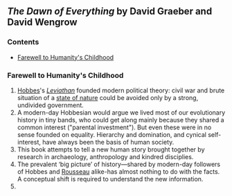 ## _The Dawn of Everything_ by David Graeber and David Wengrow

### Contents

- [Farewell to Humanity's Childhood](#farewell-to-humanitys-childhood)

### Farewell to Humanity's Childhood

1. [Hobbes](https://en.wikipedia.org/wiki/Thomas_Hobbes)'s [_Leviathan_](https://en.wikipedia.org/wiki/Leviathan_(Hobbes_book)) founded modern political theory: civil war and brute situation of a [state of nature](https://en.wikipedia.org/wiki/State_of_nature) could be avoided only by a strong, undivided government.
2. A modern-day Hobbesian would argue we lived most of our evolutionary history in tiny bands, who could get along mainly because they shared a common interest ("parental investment"). But even these were in no sense founded on equality. Hierarchy and domination, and cynical self-interest, have always been the basis of human society.
3. This book attempts to tell a new human story brought together by research in archaeology, anthropology and kindred disciplies.
4. The prevalent ‘big picture’ of history—shared by modern-day followers of Hobbes and [Rousseau](https://en.wikipedia.org/wiki/Jean-Jacques_Rousseau) alike-has almost nothing to do with the facts. A conceptual shift is required to understand the new information.
5. 
